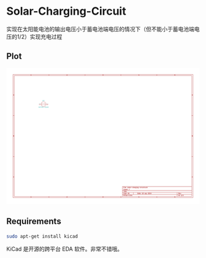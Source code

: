 # Solar-Charging-Circuit

实现在太阳能电池的输出电压小于蓄电池端电压的情况下（但不能小于蓄电池端电压的1/2）实现充电过程

## Plot

![solar-charging-circuit.svg](solar-charging-circuit.svg)

## Requirements

```bash
sudo apt-get install kicad
```

KiCad 是开源的跨平台 EDA 软件。非常不错哦。
